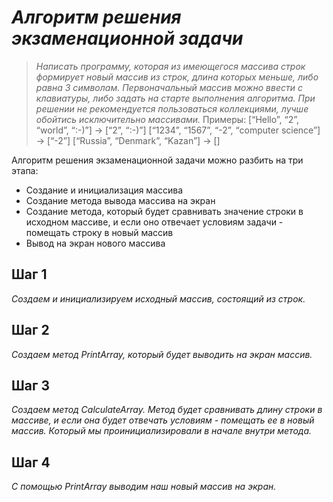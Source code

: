 # ***Алгоритм решения экзаменационной задачи***

> *Написать программу, которая из имеющегося массива строк формирует новый массив из строк, длина которых меньше, либо равна 3 символам. Первоначальный массив можно ввести с клавиатуры, либо задать на старте выполнения алгоритма. При решении не рекомендуется пользоваться коллекциями, лучше обойтись исключительно массивами.*
Примеры:
[“Hello”, “2”, “world”, “:-)”] → [“2”, “:-)”]
[“1234”, “1567”, “-2”, “computer science”] → [“-2”]
[“Russia”, “Denmark”, “Kazan”] → []

Алгоритм решения экзаменационной задачи можно разбить на три этапа:

* Создание и инициализация массива
* Создание метода вывода массива на экран
* Создание метода, который будет сравнивать значение строки в исходном массиве, и если оно отвечает условиям задачи - помещать строку в новый массив
* Вывод на экран нового массива


## Шаг 1
*Создаем и инициализируем исходный массив, состоящий из строк.*

## Шаг 2

*Создаем метод PrintArray, который будет выводить на экран массив.*

## Шаг 3
*Создаем метод CalculateArray. Метод будет сравнивать длину строки в массиве, и если она будет отвечать условиям - помещать ее в новый массив. Который мы проинициализировали в начале внутри метода.*

## Шаг 4
*С помощью PrintArray выводим наш новый массив на экран.*